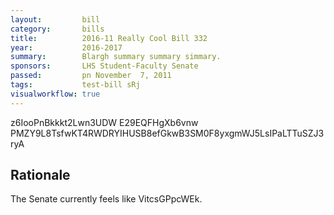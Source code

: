 ```yaml
---
layout:         bill
category:       bills
title:          2016-11 Really Cool Bill 332
year:           2016-2017
summary:        Blargh summary summary simmary.
sponsors:       LHS Student-Faculty Senate
passed:         pn November  7, 2011
tags:           test-bill sRj
visualworkflow: true
---
```



z6IooPnBkkkt2Lwn3UDW E29EQFHgXb6vnw PMZY9L8TsfwKT4RWDRYIHUSB8efGkwB3SM0F8yxgmWJ5LsIPaLTTuSZJ3ryA 




Rationale
---------
The Senate currently feels like VitcsGPpcWEk.
